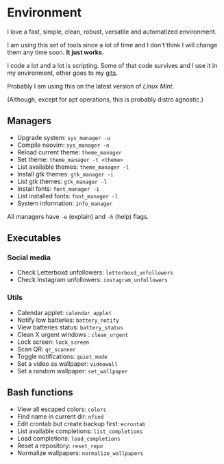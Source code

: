 # Environment

I love a fast, simple, clean, robust, versatile and automatized environment.

I am using this set of tools since a lot of time and I don't think I will change them any time soon. **It just works.**

I code a lot and a lot is scripting. Some of that code survives and I use it in my environment, other goes to my [gits](https://gist.github.com/pablos123).

Probably I am using this on the latest version of _Linux Mint_.

\(Although, except for apt operations, this is probably distro agnostic.\)

## Managers

- Upgrade system: `sys_manager -u`
- Compile neovim: `sys_manager -n`
- Reload current theme: `theme_manager`
- Set theme: `theme_manager -t <theme>`
- List available themes: `theme_manager -l`
- Install gtk themes: `gtk_manager -i`
- List gtk themes: `gtk_manager -l`
- Install fonts: `font_manager -i`
- List installed fonts: `font_manager -l`
- System information: `info_manager`

All managers have `-e` (explain) and `-h` (help) flags.

## Executables

### Social media

- Check Letterboxd unfollowers: `letterboxd_unfollowers`
- Check Instagram unfollowers: `instagram_unfollowers`

### Utils

- Calendar applet: `calendar_applet`
- Notify low batteries: `battery_notify`
- View batteries status: `battery_status`
- Clean X urgent windows : `clean_urgent`
- Lock screen: `lock_screen`
- Scan QR: `qr_scanner`
- Toggle notifications: `quiet_mode`
- Set a video as wallpaper: `videowall`
- Set a random wallpaper: `set_wallpaper`

## Bash functions

- View all escaped colors: `colors`
- Find name in current dir: `nfind`
- Edit crontab but create backup first: `ecrontab`
- List available completions: `list_completions`
- Load completions: `load_completions`
- Reset a repository: `reset_repo`
- Normalize wallpapers: `normalize_wallpapers`
